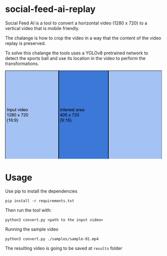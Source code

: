 # social-feed-ai-replay
Social Feed AI is a tool to convert a horizontal video (1280 x 720) to a vertical video that is mobile friendly.

The chalange is how to crop the video in a way that the content of the video replay is preserved.

To solve this chalange the tools uses a YOLOv8 pretrained network to detect the sports ball and use its location in the video to perform the transformations.

![Interest area definition](./assets/sfai-interest-area.png)

# Usage

Use pip to install the dependencies
```
pip install -r requirements.txt
```

Then run the tool with:
```
python3 convert.py <path to the input video> 
```

Running the sample video
```
python3 convert.py ./samples/sample-01.mp4
```

The resulting video is going to be saved at `results` folder
